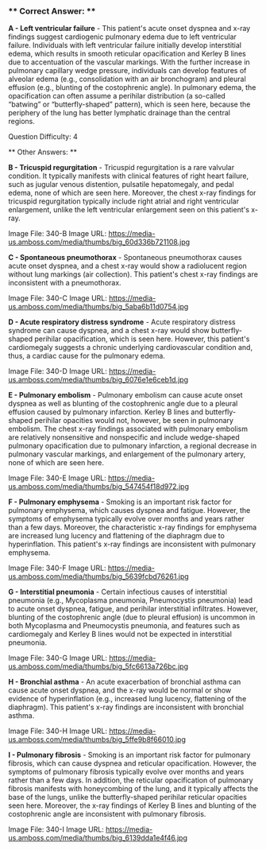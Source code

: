 ### ** Correct Answer: **

**A - Left ventricular failure** - This patient's acute onset dyspnea and x-ray findings suggest cardiogenic pulmonary edema due to left ventricular failure. Individuals with left ventricular failure initially develop interstitial edema, which results in smooth reticular opacification and Kerley B lines due to accentuation of the vascular markings. With the further increase in pulmonary capillary wedge pressure, individuals can develop features of alveolar edema (e.g., consolidation with an air bronchogram) and pleural effusion (e.g., blunting of the costophrenic angle). In pulmonary edema, the opacification can often assume a perihilar distribution (a so-called “batwing” or “butterfly-shaped” pattern), which is seen here, because the periphery of the lung has better lymphatic drainage than the central regions.

Question Difficulty: 4

** Other Answers: **

**B - Tricuspid regurgitation** - Tricuspid regurgitation is a rare valvular condition. It typically manifests with clinical features of right heart failure, such as jugular venous distention, pulsatile hepatomegaly, and pedal edema, none of which are seen here. Moreover, the chest x-ray findings for tricuspid regurgitation typically include right atrial and right ventricular enlargement, unlike the left ventricular enlargement seen on this patient's x-ray.

Image File: 340-B
Image URL: https://media-us.amboss.com/media/thumbs/big_60d336b721108.jpg

**C - Spontaneous pneumothorax** - Spontaneous pneumothorax causes acute onset dyspnea, and a chest x-ray would show a radiolucent region without lung markings (air collection). This patient's chest x-ray findings are inconsistent with a pneumothorax.

Image File: 340-C
Image URL: https://media-us.amboss.com/media/thumbs/big_5aba6b11d0754.jpg

**D - Acute respiratory distress syndrome** - Acute respiratory distress syndrome can cause dyspnea, and a chest x-ray would show butterfly-shaped perihilar opacification, which is seen here. However, this patient's cardiomegaly suggests a chronic underlying cardiovascular condition and, thus, a cardiac cause for the pulmonary edema.

Image File: 340-D
Image URL: https://media-us.amboss.com/media/thumbs/big_6076e1e6ceb1d.jpg

**E - Pulmonary embolism** - Pulmonary embolism can cause acute onset dyspnea as well as blunting of the costophrenic angle due to a pleural effusion caused by pulmonary infarction. Kerley B lines and butterfly-shaped perihilar opacities would not, however, be seen in pulmonary embolism. The chest x-ray findings associated with pulmonary embolism are relatively nonsensitive and nonspecific and include wedge-shaped pulmonary opacification due to pulmonary infarction, a regional decrease in pulmonary vascular markings, and enlargement of the pulmonary artery, none of which are seen here.

Image File: 340-E
Image URL: https://media-us.amboss.com/media/thumbs/big_547454f18d972.jpg

**F - Pulmonary emphysema** - Smoking is an important risk factor for pulmonary emphysema, which causes dyspnea and fatigue. However, the symptoms of emphysema typically evolve over months and years rather than a few days. Moreover, the characteristic x-ray findings for emphysema are increased lung lucency and flattening of the diaphragm due to hyperinflation. This patient's x-ray findings are inconsistent with pulmonary emphysema.

Image File: 340-F
Image URL: https://media-us.amboss.com/media/thumbs/big_5639fcbd76261.jpg

**G - Interstitial pneumonia** - Certain infectious causes of interstitial pneumonia (e.g., Mycoplasma pneumonia, Pneumocystis pneumonia) lead to acute onset dyspnea, fatigue, and perihilar interstitial infiltrates. However, blunting of the costophrenic angle (due to pleural effusion) is uncommon in both Mycoplasma and Pneumocystis pneumonia, and features such as cardiomegaly and Kerley B lines would not be expected in interstitial pneumonia.

Image File: 340-G
Image URL: https://media-us.amboss.com/media/thumbs/big_5fc6613a726bc.jpg

**H - Bronchial asthma** - An acute exacerbation of bronchial asthma can cause acute onset dyspnea, and the x-ray would be normal or show evidence of hyperinflation (e.g., increased lung lucency, flattening of the diaphragm). This patient's x-ray findings are inconsistent with bronchial asthma.

Image File: 340-H
Image URL: https://media-us.amboss.com/media/thumbs/big_5ffe9b8f66010.jpg

**I - Pulmonary fibrosis** - Smoking is an important risk factor for pulmonary fibrosis, which can cause dyspnea and reticular opacification. However, the symptoms of pulmonary fibrosis typically evolve over months and years rather than a few days. In addition, the reticular opacification of pulmonary fibrosis manifests with honeycombing of the lung, and it typically affects the base of the lungs, unlike the butterfly-shaped perihilar reticular opacities seen here. Moreover, the x-ray findings of Kerley B lines and blunting of the costophrenic angle are inconsistent with pulmonary fibrosis.

Image File: 340-I
Image URL: https://media-us.amboss.com/media/thumbs/big_6139dda1e4f46.jpg

